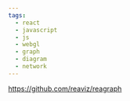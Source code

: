 ```yaml
---
tags:
  - react
  - javascript
  - js
  - webgl
  - graph
  - diagram
  - network
---
```

https://github.com/reaviz/reagraph

